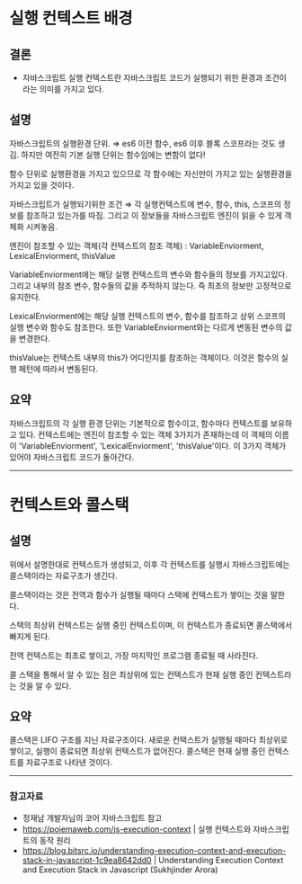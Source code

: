 # 실행 컨텍스트 배경

## 결론

- 자바스크립트 실행 컨텍스트란 자바스크립트 코드가 실행되기 위한 환경과 조건이라는 의미를 가지고 있다.

## 설명


자바스크립트의 실행환경 단위. ⇒ es6 이전 함수, es6 이후 블록 스코프라는 것도 생김. 하지만 여전히 기본 실행 단위는 함수임에는 변함이 없다!

함수 단위로 실행환경을 가지고 있으므로 각 함수에는 자신만이 가지고 있는 실행환경을 가지고 있을 것이다.

자바스크립트가 실행되기위한 조건 ⇒ 각 실행컨텍스트에 변수, 함수, this, 스코프의 정보를 참조하고 있는가를 따짐. 그리고 이 정보들을 자바스크립트 엔진이 읽을 수 있게 객체화 시켜놓음.

엔진이 참조할 수 있는 객체(각 컨텍스트의 참조 객체) : VariableEnviorment, LexicalEnviorment, thisValue

VariableEnviorment에는 해당 실행 컨텍스트의 변수와 함수들의 정보를 가지고있다. 그리고 내부의 참조 변수, 함수들의 값을 추적하지 않는다. 즉 최초의 정보만 고정적으로 유지한다.

LexicalEnviorment에는 해당 실행 컨텍스트의 변수, 함수를 참조하고 상위 스코프의 실행 변수와 함수도 참조한다. 또한 VariableEnviorment와는 다르게 변동된 변수의 값을 변경한다.

thisValue는 컨텍스트 내부의 this가 어디인지를 참조하는 객체이다. 이것은 함수의 실행 페턴에 따라서 변동된다.

## 요약

자바스크립트의 각 실행 환경 단위는 기본적으로 함수이고, 함수마다 컨텍스트를 보유하고 있다. 컨텍스트에는 엔진이 참조할 수 있는 객체 3가지가 존재하는데 이 객체의 이름이 'VariableEnviorment', 'LexicalEnviorment', 'thisValue'이다. 이 3가지 객체가 있어야 자바스크립트 코드가 돌아간다.


---


# 컨텍스트와 콜스택

## 설명

위에서 설명한대로 컨텍스트가 생성되고, 이후 각 컨텍스트를 실행시 자바스크립트에는 콜스택이라는 자료구조가 생긴다.

콜스택이라는 것은 전역과 함수가 실행될 때마다 스택에 컨텍스트가 쌓이는 것을 말한다.

스택의 최상위 컨텍스트는 실행 중인 컨텍스트이며, 이 컨텍스트가 종료되면 콜스택에서 빠지게 된다.

전역 컨텍스트는 최초로 쌓이고, 가장 마지막인 프로그램 종료될 때 사라진다.

콜 스택을 통해서 알 수 있는 점은 최상위에 있는 컨텍스트가 현재 실행 중인 컨텍스트라는 것을 알 수 있다.

## 요약

콜스택은 LIFO 구조를 지닌 자료구조이다. 새로운 컨택스트가 실행될 때마다 최상위로 쌓이고, 실행이 종료되면 최상위 컨텍스트가 없어진다. 콜스택은 현재 실행 중인 컨텍스트를 자료구조로 나타낸 것이다.

---
### 참고자료
- 정재남 개발자님의 코어 자바스크립트 참고
- https://poiemaweb.com/js-execution-context | 실행 컨텍스트와 자바스크립트의 동작 원리
- https://blog.bitsrc.io/understanding-execution-context-and-execution-stack-in-javascript-1c9ea8642dd0 | Understanding Execution Context and Execution Stack in Javascript (Sukhjinder Arora)